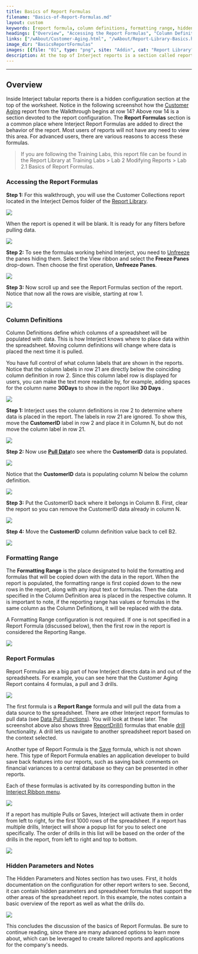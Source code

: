 ```yaml
---
title: Basics of Report Formulas
filename: "Basics-of-Report-Formulas.md"
layout: custom
keywords: [report formula, column definitions, formatting range, hidden, parameters, notes]
headings: ["Overview", "Accessing the Report Formulas", "Column Definitions", "Formatting Range", "Report Formulas", "Hidden Parameters and Notes"]
links: ["/wAbout/Customer-Aging.html", "/wAbout/Report-Library-Basics.html", "/wPortal/INTERJECT-Ribbon-Menu-Items.html#unfreeze", "/wGetStarted/INTERJECT-Ribbon-Menu-Items.html#pull-data", "/wIndex/Data-Functions-Landing.html", "/wIndex/ReportDrill.html", "/wGetStarted/INTERJECT-Ribbon-Menu-Items.html#drill-on-data", "/wIndex/ReportSave.html", "/wGetStarted/INTERJECT-Ribbon-Menu-Items.html"]
image_dir: "BasicsReportFormulas"
images: [{file: "01", type: "png", site: "Addin", cat: "Report Library", sub: "", report: "Interject Customer Collections", ribbon: "Simple", config: ""}, {file: "02", type: "png", site: "Addin", cat: "Report", sub: "", report: "Customer Aging Summary", ribbon: "", config: ""}, {file: "03", type: "png", site: "Excel", cat: "Freeze Panes", sub: "", report: "Customer Aging Summary", ribbon: "", config: ""}, {file: "04", type: "png", site: "Addin", cat: "Report", sub: "", report: "Customer Aging Summary", ribbon: "", config: "Yes"}, {file: "05", type: "png", site: "Addin", cat: "Report", sub: "", report: "Customer Aging Summary", ribbon: "", config: "Yes"}, {file: "06", type: "png", site: "Addin", cat: "Report", sub: "", report: "Customer Aging Summary", ribbon: "", config: "Yes"}, {file: "07", type: "png", site: "Addin", cat: "Pull Data", sub: "", report: "Customer Aging Summary", ribbon: "", config: "Yes"}, {file: "08", type: "png", site: "Addin", cat: "Report", sub: "", report: "Customer Aging Summary", ribbon: "", config: "Yes"}, {file: "09", type: "png", site: "Addin", cat: "Pull Data", sub: "", report: "Customer Aging Summary", ribbon: "", config: "Yes"}, {file: "10", type: "png", site: "Addin", cat: "Report", sub: "", report: "Customer Aging Summary", ribbon: "", config: "Yes"}, {file: "11", type: "png", site: "Addin", cat: "Report", sub: "", report: "Customer Aging Summary", ribbon: "", config: "Yes"}, {file: "12", type: "png", site: "Addin", cat: "Report", sub: "", report: "Customer Aging Summary", ribbon: "", config: "Yes"}, {file: "13", type: "png", site: "Addin", cat: "Report", sub: "", report: "Customer Aging Summary", ribbon: "", config: "Yes"}, {file: "14", type: "png", site: "Addin", cat: "Data Drill", sub: "Drill to Aging Detail", report: "Customer Aging Summary", ribbon: "", config: "Yes"}, {file: "15", type: "png", site: "Addin", cat: "Report", sub: "", report: "Customer Aging Summary", ribbon: "", config: "Yes"}]
description: At the top of Interject reports is a section called report formulas which handles the behavior of the report.
---
```

* * *

## Overview

Inside Interject tabular reports there is a hidden configuration section at the top of the worksheet. Notice in the following screenshot how the [Customer Aging](/wAbout/Customer-Aging.html) report from the Walkthrough begins at row 14? Above row 14 is a section devoted to the report configuration. The **Report Formulas** section is a common place where Interject Report Formulas are added to direct the behavior of the report. Most users of reports will not have any need to view this area. For advanced users, there are various reasons to access these formulas.

<blockquote class=lab_info>
 If you are following the Training Labs, this report file can be found in the Report Library at Training Labs > Lab 2 Modifying Reports > Lab 2.1 Basics of Report Formulas.
</blockquote>

### Accessing the Report Formulas

**Step 1:** For this walkthrough, you will use the Customer Collections report located in the Interject Demos folder of the [Report Library](/wAbout/Report-Library-Basics.html).

![](/images/BasicsReportFormulas/01.png)
<br>

When the report is opened it will be blank. It is ready for any filters before pulling data.

![](/images/BasicsReportFormulas/02.png)
<br>

**Step 2:** To see the formulas working behind Interject, you need to [Unfreeze](/wPortal/INTERJECT-Ribbon-Menu-Items.html#unfreeze) the panes hiding them. Select the View ribbon and select the **Freeze Panes** drop-down. Then choose the first operation, **Unfreeze Panes**.

![](/images/BasicsReportFormulas/03.png)
<br>

**Step 3:** Now scroll up and see the Report Formulas section of the report. Notice that now all the rows are visible, starting at row 1.

![](/images/BasicsReportFormulas/04.png)
<br>

### Column Definitions

Column Definitions define which columns of a spreadsheet will be populated with data. This is how Interject knows where to place data within the spreadsheet. Moving column definitions will change where data is placed the next time it is pulled.

You have full control of what column labels that are shown in the reports. Notice that the column labels in row 21 are directly below the coinciding column definition in row 2. Since this column label row is displayed for users, you can make the text more readable by, for example, adding spaces for the column name **30Days** to show in the report like **30 Days** .

![](/images/BasicsReportFormulas/05.png)
<br>

**Step 1:** Interject uses the column definitions in row 2 to determine where data is placed in the report. The labels in row 21 are ignored. To show this, move the **CustomerID** label in row 2 and place it in Column N, but do not move the column label in row 21.

![](/images/BasicsReportFormulas/06.png)
<br>

**Step 2:** Now use [**Pull Data**](/wGetStarted/INTERJECT-Ribbon-Menu-Items.html#pull-data)to see where the **CustomerID** data is populated.

![](/images/BasicsReportFormulas/07.png)
<br>

Notice that the **CustomerID** data is populating column N below the column definition.

![](/images/BasicsReportFormulas/08.png)
<br>

**Step 3:** Put the CustomerID back where it belongs in Column B. First, clear the report so you can remove the CustomerID data already in column N.

![](/images/BasicsReportFormulas/09.png)
<br>

**Step 4:** Move the **CustomerID** column definition value back to cell B2.

![](/images/BasicsReportFormulas/10.png)
<br>

### Formatting Range

The **Formatting Range** is the place designated to hold the formatting and formulas that will be copied down with the data in the report. When the report is populated, the formatting range is first copied down to the new rows in the report, along with any input text or formulas. Then the data specified in the Column Definition area is placed in the respective column. It is important to note, if the reporting range has values or formulas in the same column as the Column Definitions, it will be replaced with the data.

A Formatting Range configuration is not required. If one is not specified in a Report Formula (discussed below), then the first row in the report is considered the Reporting Range.

![](/images/BasicsReportFormulas/11.png)
<br>

### Report Formulas

Report Formulas are a big part of how Interject directs data in and out of the spreadsheets. For example, you can see here that the Customer Aging Report contains 4 formulas, a pull and 3 drills.

![](/images/BasicsReportFormulas/12.png)
<br>

The first formula is a **Report Range** formula and will pull the data from a data source to the spreadsheet. There are other Interject report formulas to pull data (see [Data Pull Functions](/wIndex/Data-Functions-Landing.html)). You will look at these later. The screenshot above also shows three [ReportDrill()](/wIndex/ReportDrill.html) formulas that enable [drill](/wGetStarted/INTERJECT-Ribbon-Menu-Items.html#drill-on-data) functionality. A drill lets us navigate to another spreadsheet report based on the context selected.

Another type of Report Formula is the [Save](/wIndex/ReportSave.html) formula, which is not shown here. This type of Report Formula enables an application developer to build save back features into our reports, such as saving back comments on financial variances to a central database so they can be presented in other reports.

Each of these formulas is activated by its corresponding button in the [Interject Ribbon menu](/wGetStarted/INTERJECT-Ribbon-Menu-Items.html).

![](/images/BasicsReportFormulas/13.png)
<br>

If a report has multiple Pulls or Saves, Interject will activate them in order from left to right, for the first 1000 rows of the spreadsheet. If a report has multiple drills, Interject will show a popup list for you to select one specifically. The order of drills in this list will be based on the order of the drills in the report, from left to right and top to bottom.

![](/images/BasicsReportFormulas/14.png)
<br>

### Hidden Parameters and Notes

The Hidden Parameters and Notes section has two uses. First, it holds documentation on the configuration for other report writers to see. Second, it can contain hidden parameters and spreadsheet formulas that support the other areas of the spreadsheet report. In this example, the notes contain a basic overview of the report as well as what the drills do.

![](/images/BasicsReportFormulas/15.png)
<br>

This concludes the discussion of the basics of Report Formulas. Be sure to continue reading, since there are many advanced options to learn more about, which can be leveraged to create tailored reports and applications for the company's needs.
